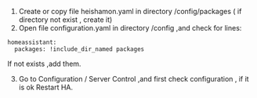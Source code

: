 
1. Create or copy file heishamon.yaml in directory /config/packages ( if directory not exist , create it)
2. Open file configuration.yaml in directory /config ,and check for lines:

```
homeassistant:
  packages: !include_dir_named packages
```
If not exists ,add them.

3. Go to Configuration / Server Control ,and first check configuration , if it is ok Restart HA.
